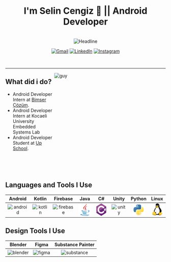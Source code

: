 <h1 align="center"> I'm Selin Cengiz 👋 ||  Android Developer</h1>

<br/>

<div align=center>
  <img src="https://readme-typing-svg.herokuapp.com?size=40&duration=3000&color=30DC72&center=true&vCenter=true&width=800&height=100&lines=I'm+an+Android+Developer;I'm+an+Android+Instructor" alt="Headline" />
</div>

<p align="center">
	<a href="mailto:selincengiz41@gmail.com"><img src="https://img.icons8.com/bubbles/75/000000/gmail.png" alt="Gmail"/></a>
	<a href="https://www.linkedin.com/in/selin-ayten-cengiz/"><img src="https://img.icons8.com/bubbles/75/000000/linkedin.png" alt="LinkedIn"/></a>
	<a href="https://www.instagram.com/seliincengizz/"><img src="https://img.icons8.com/bubbles/75/000000/instagram-new--v2.png" alt="Instagram"/></a>
</p>

<br/>

---

<img align="right" height="250" alt="guy" width="350" src="https://media.tenor.com/IwxGErroyGAAAAAC/engineer-fixed.gif" /> </a>

<h2 align="left">What did i do?</h2>

* Android Developer Intern at [Bimser Çözüm](https://bimser.com/).
* Android Developer Intern at Kocaeli University Embedded Systems Lab
* Android Developer Student at [Up School](https://www.upschool.io/).

<br/>
<br/>
<br/>
<h2 align="left">Languages and Tools I Use</h2>

| Android | Kotlin | Firebase | Java | C# | Unity | Python | Linux |
| :-: | :-: | :-: | :-: | :-: | :-: | :-: | :-: |
|<img align="center" src="https://developer.android.com/images/logos/android.svg" alt="android" width="40" height="40"/>|<img align="center" src="https://www.vectorlogo.zone/logos/kotlinlang/kotlinlang-icon.svg" alt="kotlin" width="40" height="40"/>|<img align="center" src="https://www.vectorlogo.zone/logos/firebase/firebase-icon.svg" alt="firebase" width="40" height="40"/>|<img align="center" src="https://raw.githubusercontent.com/devicons/devicon/master/icons/java/java-original.svg" alt="java" width="40" height="40"/>|<img align="center" src="https://raw.githubusercontent.com/devicons/devicon/master/icons/csharp/csharp-original.svg" alt="csharp" width="40" height="40"/>|<img align="center" src="https://www.vectorlogo.zone/logos/unity3d/unity3d-icon.svg" alt="unity" width="40" height="40"/>|<img align="center" src="https://raw.githubusercontent.com/devicons/devicon/master/icons/python/python-original.svg" alt="python" width="40" height="40"/>|<img align="center" src="https://raw.githubusercontent.com/devicons/devicon/master/icons/linux/linux-original.svg" alt="linux" width="40" height="40"/>|

<h2 align="left">Design Tools I Use</h2>

| Blender | Figma | Substance Painter |
| :-: | :-: | :-: |
|<img align="center" src="https://upload.wikimedia.org/wikipedia/commons/thumb/0/0c/Blender_logo_no_text.svg/2503px-Blender_logo_no_text.svg.png" alt="blender" width="40" height="40"/>|<img align="center" src="https://upload.wikimedia.org/wikipedia/commons/3/33/Figma-logo.svg" alt="figma" width="40" height="40"/>|<img align="center" src="https://cdn.worldvectorlogo.com/logos/substance-painter.svg" alt="substance" width="40" height="40"/>|
